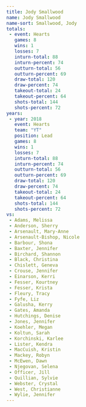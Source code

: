 ```yaml
---
title: Jody Smallwood
name: Jody Smallwood
name-sort: Smallwood, Jody
totals:
 - event: Hearts
   games: 8
   wins: 1
   losses: 7
   inturn-total: 88
   inturn-percent: 74
   outturn-total: 56
   outturn-percent: 69
   draw-total: 120
   draw-percent: 74
   takeout-total: 24
   takeout-percent: 64
   shots-total: 144
   shots-percent: 72
years:
 - year: 2018
   event: Hearts
   team: "YT"
   position: Lead
   games: 8
   wins: 1
   losses: 7
   inturn-total: 88
   inturn-percent: 74
   outturn-total: 56
   outturn-percent: 69
   draw-total: 120
   draw-percent: 74
   takeout-total: 24
   takeout-percent: 64
   shots-total: 144
   shots-percent: 72
vs:
 - Adams, Melissa
 - Anderson, Sherry
 - Arsenault, Mary-Anne
 - Arsenault-Bishop, Nicole
 - Barbour, Shona
 - Baxter, Jennifer
 - Birchard, Shannon
 - Black, Christina
 - Chislett, Geneva
 - Crouse, Jennifer
 - Einarson, Kerri
 - Fesser, Kourtney
 - Fesser, Krista
 - Fleury, Tracy
 - Fyfe, Liz
 - Galusha, Kerry
 - Gates, Amanda
 - Hutchings, Denise
 - Jones, Jennifer
 - Koehler, Megan
 - Koltun, Sarah
 - Korchinski, Karlee
 - Lister, Kendra
 - MacCuish, Kristin
 - Mackey, Robyn
 - McEwen, Dawn
 - Njegovan, Selena
 - Officer, Jill
 - Quillian, Sylvie
 - Webster, Crystal
 - West, Christianne
 - Wylie, Jennifer
---
```


